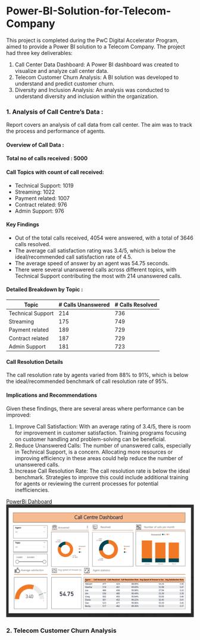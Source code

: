 # Power-BI-Solution-for-Telecom-Company

This project is completed during the PwC Digital Accelerator Program, aimed to provide a Power BI solution to a Telecom Company. The project had three key deliverables:

 1) Call Center Data Dashboard: A Power BI dashboard was created to visualize and analyze call center data.
 2) Telecom Customer Churn Analysis: A BI solution was developed to understand and predict customer churn.
 3) Diversity and Inclusion Analysis: An analysis was conducted to understand diversity and inclusion within the organization.

### 1. Analysis of Call Centre’s Data : 

Report covers an analysis of call data from call center. The aim was to track the
process and performance of agents. 

#### Overview of Call Data :

  #### Total no of calls received : 5000
  #### Call Topics with count of call received:
* Technical Support: 1019
* Streaming: 1022
* Payment related: 1007
* Contract related: 976
* Admin Support: 976
  

#### Key Findings

* Out of the total calls received, 4054 were answered, with a total of 3646 calls
resolved.
* The average call satisfaction rating was 3.4/5, which is below the
ideal/recommended call satisfaction rate of 4.5.
* The average speed of answer by an agent was 54.75 seconds.
* There were several unanswered calls across different topics, with Technical
Support contributing the most with 214 unanswered calls.

#### Detailed Breakdown by Topic : 
| Topic | # Calls Unanswered | # Calls Resolved | 
|----------|----------|----------|
| Technical Support | 214 | 736 |
| Streaming | 175 | 749 | 
| Payment related | 189 |  729 | 
| Contract related | 187 | 729 | 
| Admin Support | 181 | 723 |  

#### Call Resolution Details 

The call resolution rate by agents varied from 88% to 91%, which is below the
ideal/recommended benchmark of call resolution rate of 95%.

#### Implications and Recommendations

Given these findings, there are several areas where performance can be improved:

1. Improve Call Satisfaction: With an average rating of 3.4/5, there is room for improvement in customer satisfaction. Training programs focusing on customer handling and problem-solving can be beneficial.
2. Reduce Unanswered Calls: The number of unanswered calls, especially in Technical Support, is a concern. Allocating more resources or improving efficiency in these areas could help reduce the number of unanswered calls.
3. Increase Call Resolution Rate: The call resolution rate is below the ideal benchmark. Strategies to improve this could include additional training for agents or reviewing the current processes for potential inefficiencies.

[PowerBi Dahboard](https://github.com/altmash-bagwan/Power-BI-Solution-for-Telecom-Company-/blob/main/Call%20Centre%20Calls%20Analysis/Call%20Centre%20Trends.pbix)
![alt text](https://github.com/altmash-bagwan/Power-BI-Solution-for-Telecom-Company-/blob/main/Call%20Centre%20Calls%20Analysis/Call_centre_Data.png)

### 2. Telecom Customer Churn Analysis 


    

